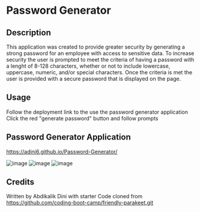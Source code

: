 # Password Generator

## Description
This application was created to provide greater security by generating a strong password for an employee with access to sensitive data. To increase security the user is prompted to meet the criteria of having a password with a lenght of 8-128 characters, whether or not to include lowercase, uppercase, numeric, and/or special characters. Once the criteria is met the user is provided with a secure password that is displayed on the page. 

## Usage
Follow the deployment link to the use the password generator  application
Click the red "generate password" button and follow prompts 

## Password Generator Application
https://adini6.github.io/Password-Generator/

![image](https://github.com/adini6/Password-Generator/assets/28551058/96909966-1585-4e96-96ea-903935eda7b6)
![image](https://github.com/adini6/Password-Generator/assets/28551058/a16b27b7-71c7-4bab-8d4f-c27818fd0cfa)
![image](https://github.com/adini6/Password-Generator/assets/28551058/261b7548-898b-46c8-be02-40078413ec23)


## Credits
Written by Abdikalik Dini with starter Code cloned from  https://github.com/coding-boot-camp/friendly-parakeet.git






